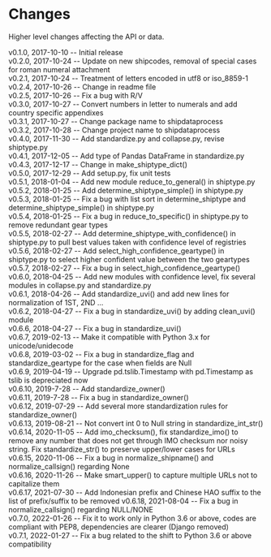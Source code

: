 Changes
=======

Higher level changes affecting the API or data.

v0.1.0, 2017-10-10 -- Initial release  
v0.2.0, 2017-10-24 -- Update on new shipcodes, removal of special cases for roman numeral attachment  
v0.2.1, 2017-10-24 -- Treatment of letters encoded in utf8 or iso_8859-1  
v0.2.4, 2017-10-26 -- Change in readme file  
v0.2.5, 2017-10-26 -- Fix a bug with R/V  
v0.3.0, 2017-10-27 -- Convert numbers in letter to numerals and add country specific appendixes  
v0.3.1, 2017-10-27 -- Change package name to shipdataprocess  
v0.3.2, 2017-10-28 -- Change project name to shipdataprocess  
v0.4.0, 2017-11-30 -- Add standardize.py and collapse.py, revise shiptype.py  
v0.4.1, 2017-12-05 -- Add type of Pandas DataFrame in standardize.py  
v0.4.3, 2017-12-17 -- Change in make_shiptype_dict()  
v0.5.0, 2017-12-29 -- Add setup.py, fix unit tests  
v0.5.1, 2018-01-04 -- Add new module reduce_to_general() in shiptype.py   
v0.5.2, 2018-01-25 -- Add determine_shiptype_simple() in shiptype.py  
v0.5.3, 2018-01-25 -- Fix a bug with list sort in determine_shiptype and determine_shiptype_simple() in shiptype.py  
v0.5.4, 2018-01-25 -- Fix a bug in reduce_to_specific() in shiptype.py to remove redundant gear types  
v0.5.5, 2018-02-27 -- Add determine_shiptype_with_confidence() in shiptype.py to pull best values taken with confidence level of registries  
v0.5.6, 2018-02-27 -- Add select_high_confidence_geartype() in shiptype.py to select higher confident value between the two geartypes  
v0.5.7, 2018-02-27 -- Fix a bug in select_high_confidence_geartype()  
v0.6.0, 2018-04-25 -- Add new modules with confidence level, fix several modules in collapse.py and standardize.py  
v0.6.1, 2018-04-26 -- Add standardize_uvi() and add new lines for normalization of 1ST, 2ND ...  
v0.6.2, 2018-04-27 -- Fix a bug in standardize_uvi() by adding clean_uvi() module  
v0.6.6, 2018-04-27 -- Fix a bug in standardize_uvi()  
v0.6.7, 2019-02-13 -- Make it compatible with Python 3.x for unicode/unidecode   
v0.6.8, 2019-03-02 -- Fix a bug in standardize_flag and standardize_geartype for the case when fields are Null  
v0.6.9, 2019-04-19 -- Upgrade pd.tslib.Timestamp with pd.Timestamp as tslib is depreciated now  
v0.6.10, 2019-7-28 -- Add standardize_owner()  
v0.6.11, 2019-7-28 -- Fix a bug in standardize_owner()  
v0.6.12, 2019-07-29 -- Add several more standardization rules for standardize_owner()  
v0.6.13, 2019-08-21 -- Not convert int 0 to Null string in standardize_int_str()  
v0.6.14, 2020-11-05 -- Add imo_checksum(), fix standardize_imo() to remove any number that does not get through IMO checksum nor noisy string. Fix standardize_str() to preserve upper/lower cases for URLs  
v0.6.15, 2020-11-06 -- Fix a bug in normalize_shipname() and normalize_callsign() regarding None  
v0.6.16, 2020-11-26 -- Make smart_upper() to capture multiple URLs not to capitalize them  
v0.6.17, 2021-07-30 -- Add Indonesian prefix and Chinese HAO suffix to the list of prefix/suffix to be removed 
v0.6.18, 2021-08-04 -- Fix a bug in normalize_callsign() regarding NULL/NONE  
v0.7.0, 2022-01-26 -- Fix it to work only in Python 3.6 or above, codes are compliant with PEP8, dependencies are clearer (Django removed)   
v0.7.1, 2022-01-27 -- Fix a bug related to the shift to Python 3.6 or above compatibility  
